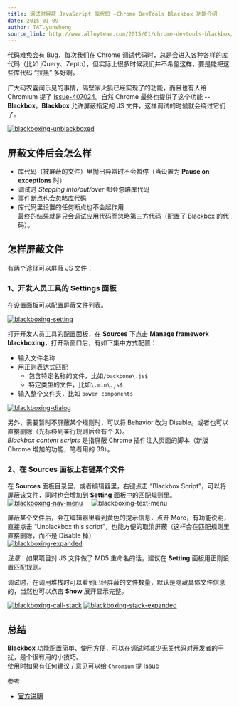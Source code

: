 ```yaml
---
title: 调试时屏蔽 JavaScript 库代码 –Chrome DevTools Blackbox 功能介绍
date: 2015-01-09
author: TAT.yunsheng
source_link: http://www.alloyteam.com/2015/01/chrome-devtools-blackbox/
---
```


<!-- {% raw %} - for jekyll -->

代码难免会有 Bug，每次我们在 Chrome 调试代码时，总是会进入各种各样的库代码（比如 jQuery、Zepto），但实际上很多时候我们并不希望这样，要是能把这些库代码 “拉黑” 多好啊。

广大码农喜闻乐见的事情，隔壁家火狐已经实现了的功能，而且也有人给 Chromium 提了 [Issue-407024](https://code.google.com/p/chromium/issues/detail?id=407024%20%E2%80%9CIssue%E2%80%9D)。自然 Chrome 最终也提供了这个功能 --**Blackbox**。**Blackbox** 允许屏蔽指定的 JS 文件，这样调试的时候就会绕过它们了。

[![blackboxing-unblackboxed](http://www.alloyteam.com/wp-content/uploads/2015/01/blackboxing-unblackboxed.png)](http://www.alloyteam.com/wp-content/uploads/2015/01/blackboxing-unblackboxed.png)

## 屏蔽文件后会怎么样

-   库代码（被屏蔽的文件）里抛出异常时不会暂停（当设置为 **Pause on exceptions** 时）
-   调试时 _Stepping into/out/over_ 都会忽略库代码
-   事件断点也会忽略库代码
-   库代码里设置的任何断点也不会起作用  
    最终的结果就是只会调试应用代码而忽略第三方代码（配置了 Blackbox 的代码）。

## 怎样屏蔽文件

有两个途径可以屏蔽 JS 文件：

### 1、开发人员工具的 Settings 面板

在设置面板可以配置屏蔽文件列表。

[![blackboxing-setting](http://www.alloyteam.com/wp-content/uploads/2015/01/blackboxing-setting.png)](http://www.alloyteam.com/wp-content/uploads/2015/01/blackboxing-setting.png)

打开开发人员工具的配置面板，在 **Sources** 下点击 **Manage framework blackboxing**，打开新窗口后，有如下集中方式配置：

-   输入文件名称
-   用正则表达式匹配
    -   包含特定名称的文件，比如`/backbone\.js$`
    -   特定类型的文件，比如`\.min\.js$`
-   输入整个文件夹，比如 `bower_components`

[![blackboxing-dialog](http://www.alloyteam.com/wp-content/uploads/2015/01/blackboxing-dialog.png)](http://www.alloyteam.com/wp-content/uploads/2015/01/blackboxing-dialog.png)

另外，需要暂时不屏蔽某个规则时，可以将 Behavior 改为 Disable。或者也可以直接删除（光标移到某行规则后会有个 X）。  
_Blackbox content scripts_ 是指屏蔽 Chrome 插件注入页面的脚本（新版 Chrome 增加的功能，笔者用的 39）。

### 2、在 **Sources** 面板上右键某个文件

在 **Sources** 面板目录里，或者编辑器里，右键点击 “Blackbox Script”，可以将屏蔽该文件，同时也会增加到 **Setting** 面板中的匹配规则里。  
[![blackboxing-nav-menu](http://www.alloyteam.com/wp-content/uploads/2015/01/blackboxing-nav-menu.png)](http://www.alloyteam.com/wp-content/uploads/2015/01/blackboxing-nav-menu.png)     ![blackboxing-text-menu](http://www.alloyteam.com/wp-content/uploads/2015/01/blackboxing-text-menu.png)

屏蔽某个文件后，会在编辑器里看到黄色的提示信息，点开 More，有功能说明，直接点击 “Unblackbox this script”，也能方便的取消屏蔽（这样会在匹配规则里直接删除，而不是 Disable 掉）  
[![blackboxing-expanded](http://www.alloyteam.com/wp-content/uploads/2015/01/blackboxing-expanded.png)](http://www.alloyteam.com/wp-content/uploads/2015/01/blackboxing-expanded.png)

_注意_：如果项目对 JS 文件做了 MD5 重命名的话，建议在 **Setting** 面板用正则设置匹配规则。

调试时，在调用堆栈时可以看到已经屏蔽的文件数量，默认是隐藏具体文件信息的，当然也可以点击 **Show** 展开显示完整。

[![blackboxing-call-stack](http://www.alloyteam.com/wp-content/uploads/2015/01/blackboxing-call-stack.png)](http://www.alloyteam.com/wp-content/uploads/2015/01/blackboxing-call-stack.png) [![blackboxing-stack-expanded](http://www.alloyteam.com/wp-content/uploads/2015/01/blackboxing-stack-expanded.png)](http://www.alloyteam.com/wp-content/uploads/2015/01/blackboxing-stack-expanded.png)

## 总结

**Blackbox** 功能配置简单、使用方便，可以在调试时减少无关代码对开发者的干扰，是个很有用的小技巧。  
使用时如果有任何建议 / 意见可以给 `Chromium` 提 [Issue](http://crbug.com/)

参考

-   [官方说明](https://developer.chrome.com/devtools/docs/blackboxing "\[官方文档] Blackbox JavaScript Source Files")

<!-- {% endraw %} - for jekyll -->
